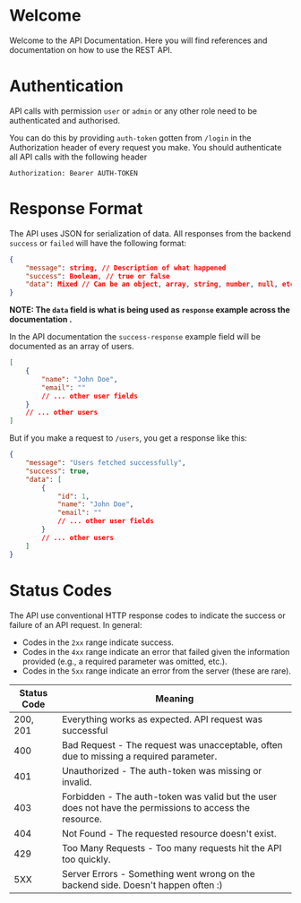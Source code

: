 # Welcome

Welcome to the API Documentation. Here you will find references and documentation on how to use the REST API.

# Authentication

API calls with permission `user` or `admin` or any other role need to be authenticated and authorised.

You can do this by providing `auth-token` gotten from `/login` in the Authorization header of every request you make. You should authenticate all API calls with the following header

```
Authorization: Bearer AUTH-TOKEN
```

# Response Format

The API uses JSON for serialization of data. All responses from the backend `success` or `failed` will have the following format:

```json
{
    "message": string, // Description of what happened
    "success": Boolean, // true or false
    "data": Mixed // Can be an object, array, string, number, null, etc.
}
```

<b> NOTE: The `data` field is what is being used as `response` example across the documentation . </b>

In the API documentation the `success-response` example field will be documented as an array of users.

```json
[
    {
        "name": "John Doe",
        "email": ""
        // ... other user fields
    }
    // ... other users
]
```

But if you make a request to `/users`, you get a response like this:

```json
{
    "message": "Users fetched successfully",
    "success": true,
    "data": [
        {
            "id": 1,
            "name": "John Doe",
            "email": ""
            // ... other user fields
        }
        // ... other users
    ]
}
```

# Status Codes

The API use conventional HTTP response codes to indicate the success or failure of an API request. In general:

-   Codes in the `2xx` range indicate success.
-   Codes in the `4xx` range indicate an error that failed given the information provided (e.g., a required parameter was omitted, etc.).
-   Codes in the `5xx` range indicate an error from the server (these are rare).
    <br />

| Status Code | Meaning                                                                                                 |
| ----------- | ------------------------------------------------------------------------------------------------------- |
| 200, 201    | Everything works as expected. API request was successful                                                |
| 400         | Bad Request - The request was unacceptable, often due to missing a required parameter.                  |
| 401         | Unauthorized - The auth-token was missing or invalid.                                                   |
| 403         | Forbidden - The auth-token was valid but the user does not have the permissions to access the resource. |
| 404         | Not Found - The requested resource doesn't exist.                                                       |
| 429         | Too Many Requests - Too many requests hit the API too quickly.                                          |
| 5XX         | Server Errors - Something went wrong on the backend side. Doesn't happen often :)                       |
